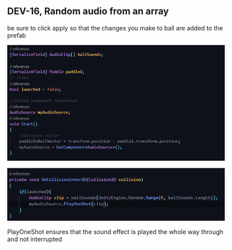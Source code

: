 ## DEV-16, Random audio from an array

be sure to click apply so that the changes you make to ball are added to the prefab

![](../images/DEV-16-B.png)

![](../images/DEV-16-A.png)

PlayOneShot ensures that the sound effect is played the whole way through and not interrupted